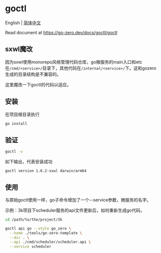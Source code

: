 # goctl

English | [简体中文](readme-cn.md)

Read document at https://go-zero.dev/docs/goctl/goctl

## sxwl魔改
因为sxwl使用monorepo风格管理代码仓库，go微服务的main入口和etc在`/cmd/<service>/`目录下，其他代码在`/internal/<service>/`下。这和gozero生成的目录结构是不兼容的。

这里魔改一下goctl的代码以适应。

## 安装
在项目根目录执行
```bash
go install
```

## 验证
```bash
goctl -v
```
如下输出，代表安装成功

```text
goctl version 1.6.2-sxwl darwin/arm64
```

## 使用
与原始goctl使用一样，go子命令增加了一个--service参数，微服务的名字。

示例：3k项目下scheduler服务的api文件更新后，如何重新生成go代码，

```bash
cd /path/to/the/project/3k

goctl api go --style go_zero \
  --home ./tools/go-zero-template \
  --dir . \
  --api ./cmd/scheduler/scheduler.api \
  --service scheduler
```
